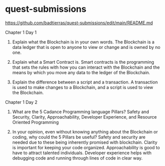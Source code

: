 # quest-submissions

https://github.com/badtierras/quest-submissions/edit/main/README.md

Chapter 1 Day 1

1. Explain what the Blockchain is in your own words.
The Blockchain is a data ledger that is open to anyone to view or change and is owned by no one.

2. Explain what a Smart Contract is.
Smart contracts is the programming that sets the rules with how you can interact with the Blockchain and the means by which you move any data to the ledger of the Blockchain.

3. Explain the difference between a script and a transaction.
A transaction is used to make changes to a Blockchain, and a script is used to view the Blockchain. 

Chapter 1 Day 2

1. What are the 5 Cadance Programming language Pillars?
Safety and Security, Clarity, Approachability, Developer Experience, and Resource Oriented Programming

2. In your opinion, even without knowing anything about the Blockchain or coding, why could the 5 Pillars be useful?
Safety and security are needed due to these being inherently promised with blockchain. Clarity is important for keeping your code organized. Approachability is good to have to attract talented individuals. Developer experience helps with debugging code and running through lines of code in clear way.


